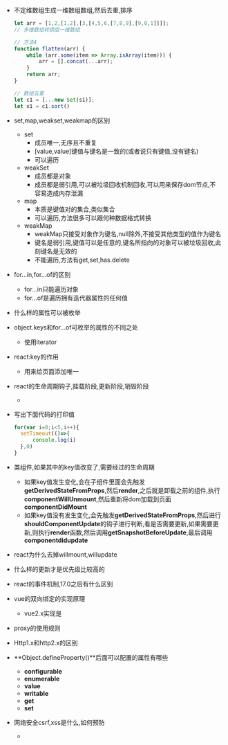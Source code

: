 - 不定维数组生成一维数组数组,然后去重,排序

  ```js
  let arr = [1,2,[1,2],[3,[4,5,6,[7,8,9],[9,0,1]]]];
  // 多维数组转换层一维数组
  
  // 方法4
  function flatten(arr) {
      while (arr.some(item => Array.isArray(item))) {
          arr = [].concat(...arr);
      }
      return arr;
  }
  
  // 数组去重
  let c1 = [...new Set(s1)];
  let x1 = c1.sort()
  ```

- set,map,weakset,weakmap的区别

  - set
    - 成员唯一,无序且不重复
    - [value,value]键值与键名是一致的(或者说只有键值,没有键名)
    - 可以遍历
  - weakSet
    - 成员都是对象
    - 成员都是弱引用,可以被垃圾回收机制回收,可以用来保存dom节点,不容易造成内存泄漏
  - map
    - 本质是键值对的集合,类似集合
    - 可以遍历,方法很多可以跟何种数据格式转换
  - weakMap
    - weakMap只接受对象作为键名,null除外,不接受其他类型的值作为键名
    - 键名是弱引用,键值可以是任意的,键名所指向的对象可以被垃圾回收,此刻键名是无效的
    - 不能遍历,方法有get,set,has.delete

- for...in,for...of的区别

  - for...in只能遍历对象
  - for...of是遍历拥有迭代器属性的任何值

- 什么样的属性可以被枚举

- object.keys和for...of可枚举的属性的不同之处

  - 使用iterator

- react:key的作用

  - 用来给页面添加唯一

- react的生命周期钩子,挂载阶段,更新阶段,销毁阶段

  - 

- 写出下面代码的打印值

  ```js
  for(var i=0;i<5,i++){
  	setTimeout(()=>{
  		console.log(i)
  	},0)
  }
  ```

- 类组件,如果其中的key值改变了,需要经过的生命周期

  - 如果key值发生变化,会在子组件里面会先触发**getDerivedStateFromProps**,然后**render**,之后就是卸载之前的组件,执行**componentWillUnmount**,然后重新将dom加载到页面**componentDidMount**
  - 如果key值没有发生变化,会先触发**getDerivedStateFromProps**,然后进行**shouldComponentUpdate**的钩子进行判断,看是否需要更新,如果需要更新,则执行**render**函数,然后调用**getSnapshotBeforeUpdate**,最后调用**componentdidupdate**

- react为什么去掉willmount,willupdate

- 什么样的更新才是优先级比较高的

- react的事件机制,17.0之后有什么区别

- vue的双向绑定的实现原理

  - vue2.x实现是

- proxy的使用规则

- Http1.x和http2.x的区别

- **Object.defineProperty()**后面可以配置的属性有哪些

  - **configurable**
  - **enumerable**
  - **value**
  - **writable**
  - **get**
  - **set**

- 网络安全csrf,xss是什么,如何预防

  - 